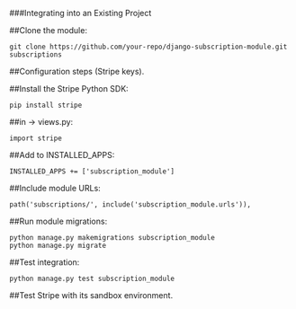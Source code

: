 ###Integrating into an Existing Project

##Clone the module:

```
git clone https://github.com/your-repo/django-subscription-module.git subscriptions
```

##Configuration steps (Stripe keys).

##Install the Stripe Python SDK:

```
pip install stripe
```

##in -> views.py:

```
import stripe
```

##Add to INSTALLED_APPS:

```
INSTALLED_APPS += ['subscription_module']
```

##Include module URLs:

```
path('subscriptions/', include('subscription_module.urls')),
```

##Run module migrations:

```
python manage.py makemigrations subscription_module
python manage.py migrate
```

##Test integration:

```
python manage.py test subscription_module
```


##Test Stripe with its sandbox environment.